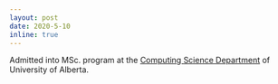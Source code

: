 ```yaml
---
layout: post
date: 2020-5-10
inline: true
---
```


Admitted into MSc. program at the [Computing Science Department](https://www.ualberta.ca/computing-science/about-the-department/index.html) of University of Alberta.
